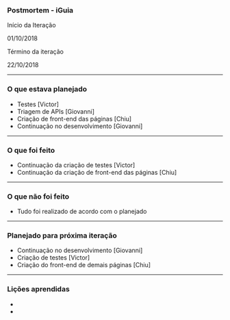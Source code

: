 ### Postmortem - iGuia

 

Início da Iteração

01/10/2018
 

Término da iteração

22/10/2018

-------------------------
### O que estava planejado

- Testes [Victor]
- Triagem de APIs [Giovanni]
- Criação de front-end das páginas [Chiu]
- Continuação no desenvolvimento [Giovanni]
-------------------------
### O que foi feito

- Continuação da criação de testes [Victor]
- Continuação da criação de front-end das páginas [Chiu]
-------------------------
### O que não foi feito

- Tudo foi realizado de acordo com o planejado
-------------------------
### Planejado para próxima iteração

- Continuação no desenvolvimento [Giovanni]
- Criação de testes [Victor]
- Criação do front-end de demais páginas [Chiu]
-------------------------
### Lições aprendidas

- 
- 
